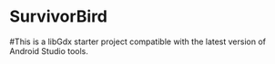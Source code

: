 # SurvivorBird

#This is a libGdx starter project compatible with the latest version of Android Studio tools.
